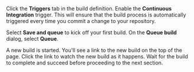 Click the **Triggers** tab in the build definition. Enable the **Continuous Integration** trigger. This will ensure that the build process is automatically triggered every time you commit a change to your repository.

Select **Save and queue** to kick off your first build. On the **Queue build** dialog, select **Queue**.

A new build is started. You'll see a link to the new build on the top of the page. Click the link to watch the new build as it happens. Wait for the build to complete and succeed before proceeding to the next section.
